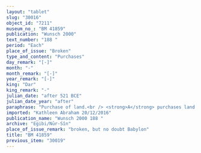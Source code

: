 ```yaml
---
layout: "tablet"
slug: "30016"
object_id: "7211"
museum_no_: "BM 41859"
publication: "Wunsch 2000"
text_number: "188 "
period: "Each"
place_of_issue: "Broken"
type_and_content: "Purchases"
day_remark: "[-]"
month: "-"
month_remark: "[-]"
year_remark: "[-]"
king: "Dar"
king_remark: "-"
julian_date: "after 521 BCE"
julian_date_year: "after"
paraphrase: "Purchase of land.<br /> <strong>A</strong> purchases land from <strong>B</strong>: given its irregular surface area, it was divided into three portions (<em>mi&scaron;ihtu</em>). All the neighbouring properties on each side are recorded in the first lines of the text, however this information is lost because of the damaged condition of the tablet. Only the property adjacent to third portion&#39;s lower front in the East is known: it is adjacent to (the property) of <strong>C</strong>. <strong>A</strong> declares the equivalent for this land together with the seller <strong>B</strong>, 3 Kor (40500 m<sup>2</sup>) in total, to be 14 shekels of silver per 0;0.1 Kor (450 m<sup>2</sup>) (A <em>itti</em> B <em>mahīra nab&ucirc; i&scaron;ām</em>). He pays the total purchase price of 21 minas, plus 40 shekels as additional payment (<em>k&icirc; p&icirc; atri</em>). <strong>B </strong>acknowledges that he has received (<em>mahāru</em>) in total 21 minas and 40 shekels of silver in pieces (<em>&scaron;ibirtu</em>), and he is satisfied. The parties agree that in future times there will be no claims or suits against each other, not even between members of their families &ndash; otherwise, any future claimant (<em>pāqirānu</em>) will have to repay twelvefold the silver he received. One final sentence, written after the date and only partially readable, mentions a purchase price (<em>mahīru</em>) and again a date &ndash; but it is not possible to say to which deal this formula is referring to. 9 witnesses (names lost) and the scribe.<br /> &nbsp;<br /> <strong>A</strong> = Marduk-nāṣir-apli/Itti-Marduk-balāṭu//Egibi; <strong>B</strong> = &Scaron;umu-iddin/&Scaron;āpik-zēri//Nabāya; <strong>C</strong> = Nab&ucirc;-zēru-iqī&scaron;a"
imported: "Kathleen Abraham 20/12/2016"
publication_name: "Wunsch 2000 188 "
archive: "Egibi/Nūr-Sîn"
place_of_issue_remark: "broken, but no doubt Babylon"
title: "BM 41859"
previous_item: "30019"
---
```

